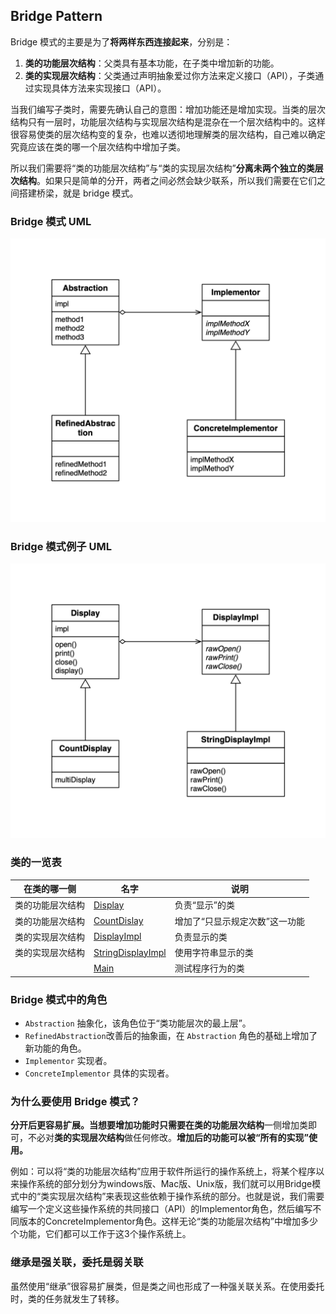 ## Bridge Pattern

Bridge 模式的主要是为了**将两样东西连接起来**，分别是：

1. **类的功能层次结构**：父类具有基本功能，在子类中增加新的功能。
2. **类的实现层次结构**：父类通过声明抽象爱过你方法来定义接口（API），子类通过实现具体方法来实现接口（API）。

当我们编写子类时，需要先确认自己的意图：增加功能还是增加实现。当类的层次结构只有一层时，功能层次结构与实现层次结构是混杂在一个层次结构中的。这样很容易使类的层次结构变的复杂，也难以透彻地理解类的层次结构，自己难以确定究竟应该在类的哪一个层次结构中增加子类。

所以我们需要将“类的功能层次结构”与“类的实现层次结构”**分离未两个独立的类层次结构**。如果只是简单的分开，两者之间必然会缺少联系，所以我们需要在它们之间搭建桥梁，就是 bridge 模式。


### Bridge 模式 UML

![bridge.png](./resource/bridge.png)

### Bridge 模式例子 UML

![bridge-ex.png](./resource/bridge-example.png)

### 类的一览表

| 在类的哪一侧     | 名字                                          | 说明                           |
| ---------------- | --------------------------------------------- | ------------------------------ |
| 类的功能层次结构 | [Display](./Display.java)                     | 负责“显示”的类                 |
| 类的功能层次结构 | [CountDislay](./CountDisplay.java)            | 增加了“只显示规定次数”这一功能 |
| 类的实现层次结构 | [DisplayImpl](./DisplayImpl.java)             | 负责显示的类                   |
| 类的实现层次结构 | [StringDisplayImpl](./StringDisplayImpl.java) | 使用字符串显示的类             |
|                  | [Main](./Main.java)                           | 测试程序行为的类               |


### Bridge 模式中的角色

- `Abstraction` 抽象化，该角色位于“类功能层次的最上层”。
- `RefinedAbstraction`改善后的抽象画，在 `Abstraction` 角色的基础上增加了新功能的角色。
- `Implementor` 实现者。
- `ConcreteImplementor` 具体的实现者。

### 为什么要使用 Bridge 模式？

**分开后更容易扩展。**当想要增加功能时只需要在**类的功能层次结构**一侧增加类即可，不必对**类的实现层次结构**做任何修改。**增加后的功能可以被“所有的实现”使用。**

例如：可以将“类的功能层次结构”应用于软件所运行的操作系统上，将某个程序以来操作系统的部分划分为windows版、Mac版、Unix版，我们就可以用Bridge模式中的“类实现层次结构”来表现这些依赖于操作系统的部分。也就是说，我们需要编写一个定义这些操作系统的共同接口（API）的Implementor角色，然后编写不同版本的ConcreteImplementor角色。这样无论“类的功能层次结构”中增加多少个功能，它们都可以工作于这3个操作系统上。

### 继承是强关联，委托是弱关联

虽然使用“继承”很容易扩展类，但是类之间也形成了一种强关联关系。在使用委托时，类的任务就发生了转移。